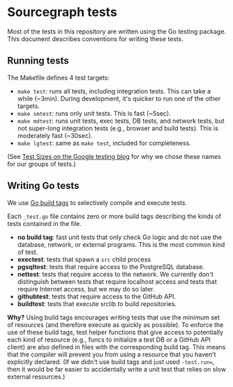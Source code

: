 # Sourcegraph tests

Most of the tests in this repository are written using the Go testing
package. This document describes conventions for writing these tests.


## Running tests

The Makefile defines 4 test targets:

* `make test`: runs all tests, including integration tests. This can
  take a while (~3min). During development, it's quicker to run one of the
  other targets.
* `make smtest`: runs only unit tests. This is fast (~5sec).
* `make mdtest`: runs unit tests, exec tests, DB tests, and network
  tests, but not super-long integration tests (e.g., browser and build
  tests). This is moderately fast (~30sec).
* `make lgtest`: same as `make test`, included for completeness.

(See
[Test Sizes on the Google testing blog](http://googletesting.blogspot.com/2010/12/test-sizes.html)
for why we chose these names for our groups of tests.)


## Writing Go tests

We use [Go build tags](http://golang.org/pkg/go/build/) to selectively
compile and execute tests.

Each `_test.go` file contains zero or more build tags describing the
kinds of tests contained in the file.

* **no build tag**: fast unit tests that only check Go logic and do
  not use the database, network, or external programs. This is the
  most common kind of test.
* **exectest**: tests that spawn a `src` child process
* **pgsqltest**: tests that require access to the PostgreSQL database.
* **nettest**: tests that require access to the network. We currently
  don't distinguish between tests that require localhost access and
  tests that require Internet access, but we may do so later.
* **githubtest**: tests that require access to the GitHub API.
* **buildtest**: tests that execute srclib to build repositories.

**Why?** Using build tags encourages writing tests that use the minimum set of
resources (and therefore execute as quickly as possible). To enforce
the use of these build tags, test helper functions that give access to
potentially each kind of resource (e.g., funcs to initialize a test DB
or a GitHub API client) are also defined in files with the
corresponding build tag. This means that the compiler will prevent you
from using a resource that you haven't explicitly declared. (If we
didn't use build tags and just used `-test.run=`, then it would be far
easier to accidentally write a unit test that relies on slow external
resources.)
